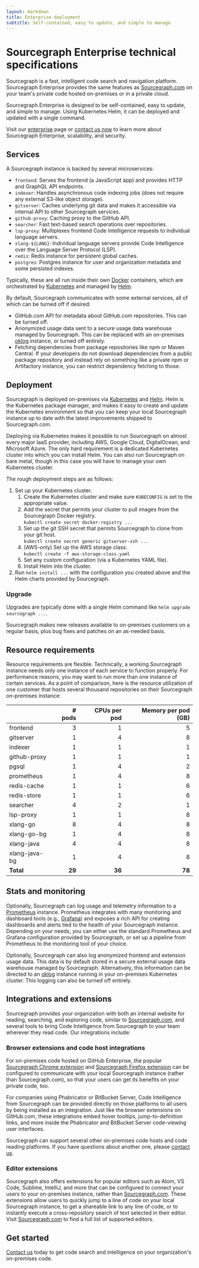 ```yaml
---
layout: markdown
title: Enterprise deployment
subtitle: Self-contained, easy to update, and simple to manage
---
```


# Sourcegraph Enterprise technical specifications

Sourcegraph is a fast, intelligent code search and navigation platform. Sourcegraph Enterprise provides the same features as [Sourcegraph.com](https://sourcegraph.com) on your team's private code hosted on-premises or in a private cloud.

Sourcegraph Enterprise is designed to be self-contained, easy to update, and simple to manage. Using Kubernetes Helm, it can be deployed and updated with a single command.

Visit our [enterprise](/enterprise) page or [contact us now](mailto:sales@sourcegraph.com) to learn more about Sourcegraph Enterprise, scalability, and security.

## Services

A Sourcegraph instance is backed by several microservices:

- `frontend`: Serves the frontend (a JavaScript app) and provides HTTP and GraphQL API endpoints.
- `indexer`: Handles asynchronous code indexing jobs (does not require any external S3-like object storage).
- `gitserver`: Caches underlying git data and makes it accessible via internal API to other Sourcegraph services.
- `github-proxy`: Caching proxy to the GitHub API.
- `searcher`: Fast text-based search operations over repositories.
- `lsp-proxy`: Multiplexes frontend Code Intelligence requests to individual language servers.
- `xlang-${LANG}`: Individual language servers provide Code Intelligence over the Language Server Protocol (LSP).
- `redis`: Redis instance for persistent global caches.
- `postgres`: Postgres instance for user and organization metadata and some persisted indexes.

Typically, these are all run inside their own [Docker](https://www.docker.com/) containers, which are orchestrated by [Kubernetes](https://kubernetes.io/) and managed by [Helm](https://helm.sh/).
 
By default, Sourcegraph communicates with some external services, all of which can be turned off if desired:

- GitHub.com API for metadata about GitHub.com repositories. This can be turned off.
- Anonymized usage data sent to a secure usage data warehouse managed by Sourcegraph. This can be replaced with an on-premises [oklog](https://github.com/oklog/oklog)  instance, or turned off entirely.
- Fetching dependencies from package repositories like npm or Maven Central. If your developers do not download dependencies from a public package repository and instead rely on something like a private npm or Artifactory instance, you can restrict dependency fetching to those.

## Deployment

Sourcegraph is deployed on-premises via [Kubernetes](https://kubernetes.io/) and [Helm](https://helm.sh/). Helm is the Kubernetes package manager, and makes it easy to create and update the Kubernetes environment so that you can keep your local Sourcegraph instance up to date with the latest improvements shipped to Sourcegraph.com.

Deploying via Kubernetes makes it possible to run Sourcegraph on almost every major IaaS provider, including AWS, Google Cloud, DigitalOcean, and Microsoft Azure. The only hard requirement is a dedicated Kubernetes cluster into which you can install Helm. You can also run Sourcegraph on bare metal, though in this case you will have to manage your own Kubernetes cluster.

The rough deployment steps are as follows:
1. Set up your Kubernetes cluster.
    1. Create the Kubernetes cluster and make sure `KUBECONFIG` is set to the appropriate value.
    1. Add the secret that permits your cluster to pull images from the Sourcegraph Docker registry.<br>`kubectl create secret docker-registry ...`
    1. Set up the git SSH secret that permits Sourcegraph to clone from your git host.<br>`kubectl create secret generic gitserver-ssh ...`
    1. (AWS-only) Set up the AWS storage class.<br>`kubectl create -f aws-storage-class.yaml`
    1. Set any custom configuration (via a Kubernetes YAML file).
    1. Install Helm into the cluster.
1. Run `helm install ...` with the configuration you created above and the Helm charts provided by Sourcegraph.

### Upgrade

Upgrades are typically done with a single Helm command like `helm upgrade sourcegraph ...`. 

Sourcegraph makes new releases available to on-premises customers on a regular basis, plus bug fixes and patches on an as-needed basis. 

## Resource requirements

Resource requirements are flexible. Technically, a working Sourcegraph instance needs only one instance of each service to function properly. 
For performance reasons, you may want to run more than one instance of certain services. As a point of comparison, here is the resource utilization of one customer that hosts several thousand repositories on their Sourcegraph on-premises instance:

|   | # pods | CPUs per pod | Memory per pod (GB) |
| --- | ---: | ---: | ---: |
| frontend | 3 | 1 | 5 |
| gitserver | 1 | 4 | 8 |
| indexer | 1 | 1 | 1 |
| github-proxy | 1 | 1 | 1 |
| pgsql | 1 | 4 | 2 |
| prometheus | 1 | 4 | 8 |
| redis-cache | 1 | 1 | 6 |
| redis-store | 1 | 1 | 6 |
| searcher | 4 | 2 | 1 |
| lsp-proxy | 1 | 1 | 8 |
| xlang-go | 8 | 4 | 8 |
| xlang-go-bg | 1 | 4 | 8 |
| xlang-java | 4 | 4 | 8 |
| xlang-java-bg | 1 | 4 | 8 |
| **Total** | **29** | **36** | **78** |

## Stats and monitoring

Optionally, Sourcegraph can log usage and telemetry information to a [Prometheus](https://prometheus.io/) instance. Prometheus integrates with many monitoring and dashboard tools (e.g., [Grafana](https://grafana.com/)) and exposes a rich API for creating dashboards and alerts tied to the health of your Sourcegraph instance. Depending on your needs, you can either use the standard Prometheus and Grafana configuration provided by Sourcegraph, or set up a pipeline from Prometheus to the monitoring tool of your choice.

Optionally, Sourcegraph can also log anonymized frontend and extension usage data. This data is by default stored in a secure external usage data warehouse managed by Sourcegraph. Alternatively, this information can be directed to an [oklog](https://github.com/oklog/oklog) instance running in your on-premises Kubernetes cluster. This logging can also be turned off entirely. 

## Integrations and extensions

Sourcegraph provides your organization with both an internal website for reading, searching, and exploring code, similar to [Sourcegraph.com](https://sourcegraph.com), and several tools to bring Code Intelligence from Sourcegraph to your team wherever they read code. Our integrations include:

### Browser extensions and code host integrations
For on-premises code hosted on GitHub Enterprise, the popular [Sourcegraph Chrome extension](https://chrome.google.com/webstore/detail/sourcegraph-for-github/dgjhfomjieaadpoljlnidmbgkdffpack?hl=en) and [Sourcegraph Firefox extension](https://addons.mozilla.org/en-us/firefox/addon/sourcegraph-addon-for-github/) can be configured to communicate with your local Sourcegraph instance (rather than Sourcegraph.com), so that your users can get its benefits on your private code, too.

For companies using Phabricator or BitBucket Server, Code Intelligence from Sourcegraph can be provided directly on those platforms to all users by being installed as an integration. Just like the browser extensions on GitHub.com, these integrations embed hover tooltips, jump-to-definition links, and more inside the Phabricator and BitBucket Server code-viewing user interfaces. 

Sourcegraph can support several other on-premises code hosts and code reading platforms. If you have questions about another one, please [contact us](mailto:sales@sourcegraph.com).

### Editor extensions
Sourcegraph also offers extensions for popular editors such as Atom, VS Code, Sublime, IntelliJ, and more that can be configured to connect your users to your on-premises instance, rather than [Sourcegraph.com](https://sourcegraph.com). These extensions allow users to quickly jump to a line of code on your local Sourcegraph instance, to get a shareable link to any line of code, or to instantly execute a cross-repository search of text selected in their editor. Visit [Sourcegraph.com](https://sourcegraph.com) to find a full list of supported editors.

## Get started

[Contact us](mailto:sales@sourcegraph.com) today to get code search and intelligence on your organization's on-premises code.

